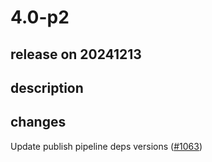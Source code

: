 # 4.0-p2

## release on 20241213

## description

## changes

Update publish pipeline deps versions (<a class="issue-link js-issue-link" data-error-text="Failed to load title" data-id="2738806203" data-permission-text="Title is private" data-url="https://github.com/zalando/spilo/issues/1063" data-hovercard-type="pull_request" data-hovercard-url="/zalando/spilo/pull/1063/hovercard" href="https://github.com/zalando/spilo/pull/1063">#1063</a>)

